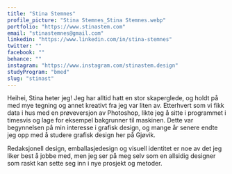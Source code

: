 ```yaml
---
title: "Stina Stemnes"
profile_picture: "Stina Stemnes_Stina Stemnes.webp"
portfolio: "https://www.stinastem.com"
email: "stinastemnes@gmail.com"
linkedin: "https://www.linkedin.com/in/stina-stemnes"
twitter: ""
facebook: ""
behance: ""
instagram: "https://www.instagram.com/stinastem.design"
studyProgram: "bmed"
slug: "stinast"
---
```


Heihei, Stina heter jeg! Jeg har alltid hatt en stor skaperglede, og holdt på med mye tegning og annet kreativt fra jeg var liten av. Etterhvert som vi fikk data i hus med en prøveversjon av Photoshop, likte jeg å sitte i programmet i timesvis og lage for eksempel bakgrunner til maskinen. Dette var begynnelsen på min interesse i grafisk design, og mange år senere endte jeg opp med å studere grafisk design her på Gjøvik. 

Redaksjonell design, emballasjedesign og visuell identitet er noe av det jeg liker best å jobbe med, men jeg ser på meg selv som en allsidig designer som raskt kan sette seg inn i nye prosjekt og metoder.
